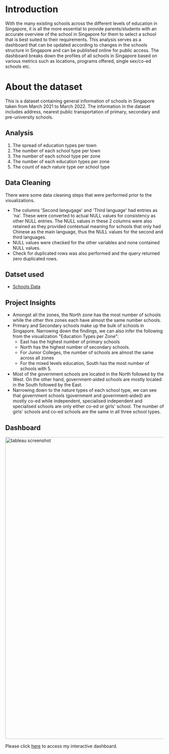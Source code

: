 # Introduction
With the many existing schools across the different levels of education in Singapore, it is all the more essential to provide parents/students with an accurate overview of the school in Singapore for them to select a school that is best suited to their requirements. This analysis serves as a dashboard that can be updated according to changes in the schools structure in Singapore and can be published online for public access. The dashboard breaks down the profiles of all schools in Singapore based on various metrics such as locations, programs offered, single sex/co-ed schools etc.

# About the dataset
This is a dataset containing general information of schools in Singapore taken from March 2021 to March 2022. The information in the dataset includes address, nearest public transportation of primary, secondary and pre-university schools. 

## Analysis
1. The spread of education types per town
2. The number of each school type per town
3. The number of each school type per zone
4. The number of each education types per zone
5. The count of each nature type oer school type

## Data Cleaning
There were some data cleaning steps that were performed prior to the visualizations. 
- The columns 'Second langugage' and 'Third language' had entries as 'na'. These were converted to actual NULL values for consistency as other NULL entries. The NULL values in these 2 columns were also retained as they provided contextual meaning for schools that only had Chinese as the main language, thus the NULL values for the second and third languages.
- NULL values were checked for the other variables and none contained NULL values.
- Check for duplicated rows was also performed and the query returned zero duplicated rows.

## Datset used
- <a href="https://github.com/bayyangjie/Tableau-Projects/blob/main/Schools/Schools_php.xls">Schools Data</a>

## Project Insights
- Amongst all the zones, the North zone has the most number of schools while the other thre zones each have almost the same number schools.
- Primary and Secondary schools make up the bulk of schools in Singapore. Narrowing down the findings, we can also infer the following from the visualization "Education Types per Zone":
  - East has the highest number of primary schools
  - North has the highest number of secondary schools.
  - For Junior Colleges, the number of schools are almost the same across all zones
  - For the mixed levels education, South has the most number of schools with 5.
- Most of the government schools are located in the North followed by the West. On the other hand, government-aided schools are mostly located in the South followed by the East.
- Narrowing down to the nature types of each school type, we can see that government schools (government and government-aided) are mostly co-ed while independent, specialised independent and specialised schools are only either co-ed or girls' school. The number of girls' schools and co-ed schools are the same in all three school types. 

## Dashboard
<img width="953" alt="tableau screenshot" src="https://github.com/user-attachments/assets/2ca69c27-8fbd-4923-ac86-01d45c3463df"> <br>

Please click [here](https://public.tableau.com/views/Schools_Analysis_17329432822910/Overview?:language=en-GB&publish=yes&:sid=&:redirect=auth&:display_count=n&:origin=viz_share_link) to access my interactive dashboard.
